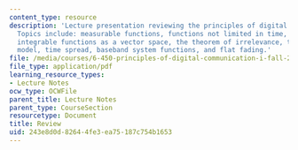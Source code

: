 ```yaml
---
content_type: resource
description: 'Lecture presentation reviewing the principles of digital communication.
  Topics include: measurable functions, functions not limited in time, aliasing, square
  integrable functions as a vector space, the theorem of irrelevance, the multipath
  model, time spread, baseband system functions, and flat fading.'
file: /media/courses/6-450-principles-of-digital-communication-i-fall-2009/243e8d0d82644fe3ea75187c754b1653_MIT6_450F09_slide25.pdf
file_type: application/pdf
learning_resource_types:
- Lecture Notes
ocw_type: OCWFile
parent_title: Lecture Notes
parent_type: CourseSection
resourcetype: Document
title: Review
uid: 243e8d0d-8264-4fe3-ea75-187c754b1653
---
```


